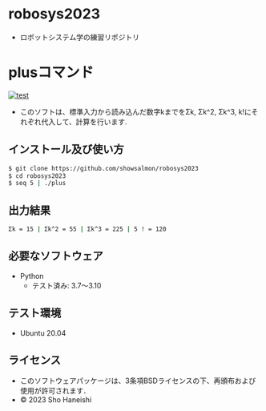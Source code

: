 # robosys2023
* ロボットシステム学の練習リポジトリ  

# plusコマンド
[![test](https://github.com/showsalmon/robosys202x/actions/workflows/test.yml/badge.svg)](https://github.com/showsalmon/robosys202x/actions/workflows/test.yml)   
* このソフトは、標準入力から読み込んだ数字kまでをΣk, Σk^2, Σk^3, k!にそれぞれ代入して、計算を行います.

## インストール及び使い方  
```bash   
$ git clone https://github.com/showsalmon/robosys2023  
$ cd robosys2023  
$ seq 5 | ./plus
```  

## 出力結果   
```bash
Σk = 15 | Σk^2 = 55 | Σk^3 = 225 | 5 ! = 120   
```

## 必要なソフトウェア
* Python
  * テスト済み: 3.7～3.10

## テスト環境
* Ubuntu 20.04

## ライセンス
* このソフトウェアパッケージは、3条項BSDライセンスの下、再頒布および使用が許可されます．   
* © 2023 Sho Haneishi
